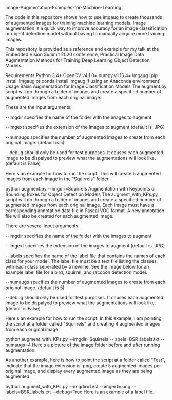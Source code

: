 Image-Augmentation-Examples-for-Machine-Learning


The code in this repository shows how to use imgaug to create thousands of augmented images for training machine learning models. Image augmentation is a quick way to improve accuracy for an image classification or object detection model without having to manually acquire more training images.

This repository is provided as a reference and example for my talk at the Embedded Vision Summit 2020 conference, Practical Image Data Augmentation Methods for Training Deep Learning Object Detection Models.

Requirements
Python 3.4+
OpenCV v4.1.0+
numpy v1.16.4+
imgaug (pip install imgaug or conda install imgaug if using an Anaconda environment)
Usage
Basic Augmentation for Image Classification Models
The augment.py script will go through a folder of images and create a specified number of augmented images from each original image.

These are the input arguments:

--imgdir specifies the name of the folder with the images to augment

--imgext specifies the extension of the images to augment (default is .JPG)

--numaugs specifies the number of augmented images to create from each original image. (default is 5)

--debug should only be used for test purposes. It causes each augmented image to be dispalyed to preview what the augmentations will look like. (default is False)

Here's an example for how to run the script. This will create 5 augmented images from each image in the "Squirrels" folder.

python augment.py --imgdir=Squirrels
Augmentation with Keypoints or Bounding Boxes for Object Detection Models
The augment_with_KPs.py script will go through a folder of images and create a specified number of augmented images from each original image. Each image must have a corresponding annotation data file in Pascal VOC format. A new annotation file will also be created for each augmented image.

There are several input arguments:

--imgdir specifies the name of the folder with the images to augment

--imgext specifies the extension of the images to augment (default is .JPG)

--labels specifies the name of the label file that contains the names of each class for your model. The label file must be a text file listing the classes, with each class seperated by a newline. See the image below for an example label file for a bird, squirrel, and raccoon detection model.

--numaugs specifies the number of augmented images to create from each original image. (default is 5)

--debug should only be used for test purposes. It causes each augmented image to be dispalyed to preview what the augmentations will look like. (default is False)

Here's an example for how to run the script. In this example, I am pointing the script at a folder called "Squirrels" and creating 4 augmented images from each original image.

python augment_with_KPs.py --imgdir=Squirrels --labels=BSR_labels.txt --numaugs=4
Here's a picture of the image folder before and after running augmentation.



As another example, here is how to point the script at a folder called "Test", indicate that the image extension is .png, create 5 augmented images per original image, and display every augmented image as they are being augmented.

python augment_with_KPs.py --imgdir=Test --imgext=.png --labels=BSR_labels.txt --debug=True
Here is an example of a label file.

